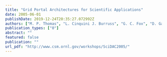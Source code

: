 ```yaml
---
title: "Grid Portal Architectures for Scientific Applications"
date: 2005-06-01
publishDate: 2019-12-24T20:35:27.072992Z
authors: ["M. P. Thomas", "L. Cinquini J. Burruss", "G. C. Fox", "D. Gannon", "L. Gilbert", "G. von Laszewski", "K. Jackson", "D. Middleton", "R. Moore", "et al."]
publication_types: ["0"]
abstract: ""
featured: false
publication: ""
url_pdf: "http://www.csm.ornl.gov/workshops/SciDAC2005/"
---
```



